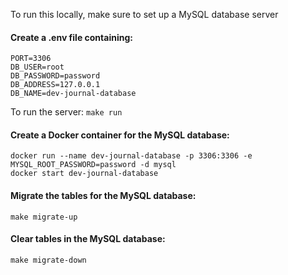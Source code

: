 To run this locally, make sure to set up a MySQL database server

#### Create a .env file containing:

```
PORT=3306
DB_USER=root
DB_PASSWORD=password
DB_ADDRESS=127.0.0.1
DB_NAME=dev-journal-database
```

To run the server: `make run`

#### Create a Docker container for the MySQL database:

```
docker run --name dev-journal-database -p 3306:3306 -e MYSQL_ROOT_PASSWORD=password -d mysql
docker start dev-journal-database
```

#### Migrate the tables for the MySQL database:

```
make migrate-up
```

#### Clear tables in the MySQL database:

```
make migrate-down
```

